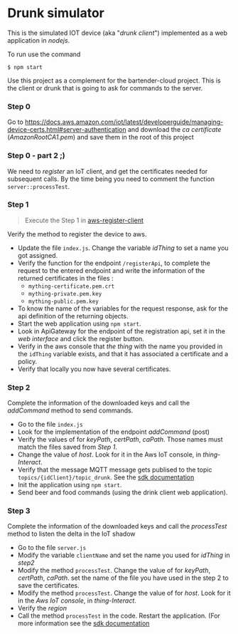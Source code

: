 # Drunk simulator

This is the simulated IOT device (aka "_drunk client_") implemented as a web application in *nodejs*.

To run use the command
```
$ npm start
```

Use this project as a complement for the bartender-cloud project. This is the client or drunk that is going to ask for commands to the server.

### Step 0

Go to https://docs.aws.amazon.com/iot/latest/developerguide/managing-device-certs.html#server-authentication and
download the *ca certificate* (_AmazonRootCA1.pem_) and save them in the root of this project

### Step 0 - part 2 ;)

We need to _register_ an IoT client, and get the certificates needed for subsequent calls. By the time being you need to comment the function `server::processTest`.

### Step 1

> Execute the Step 1 in [aws-register-client](../bartenderASFunction/aws-register-client)

Verify the method to register the device to aws.
  - Update the file `index.js`. Change the variable *idThing* to set a name you got assigned.
  - Verify the function for the endpoint `/registerApi`, to complete the request to the entered endpoint and write the information of the returned certificates in the files :
    - `mything-certificate.pem.crt`
    - `mything-private.pem.key`
    - `mything-public.pem.key`
  - To know the name of the variables for the request response, ask for the api definition of the returning objects.
  - Start the web application using `npm start`.
  - Look in ApiGateway for the endpoint of the registration api, set it in the *web interface* and click the register button.
  - Verify in the aws console that *the thing* with the name you provided in the `idThing` variable exists, and that it has associated a certificate and a policy.
  - Verify that locally you now have several certificates.

### Step 2

Complete the information of the downloaded keys and call the *addCommand* method to send commands.

 - Go to the file `index.js`
 - Look for the implementation of the endpoint *addCommand* (post)
 - Verify the values of for *keyPath*, *certPath*, *caPath*. Those names must match the files saved from *Step 1*.
 - Change the value of *host*. Look for it in the Aws IoT console, in *thing*-*Interact*.
 - Verify that the message MQTT message gets publised to the topic `topics/{idClient}/topic_drunk`. See the [sdk documentation](https://github.com/aws/aws-iot-device-sdk-js)
 - Init the application using `npm start`.
 - Send beer and food commands (using the drink client web application).

### Step 3

Complete the information of the downloaded keys and call the *processTest* method to listen the
delta in the IoT shadow
  - Go to the file `server.js`
  - Modify the variable `clientName` and set the name you used for *idThing* in *step2*
  - Modify the method `processTest`. Change the value of for *keyPath*, *certPath*, *caPath*. set the name of the file you have used in the step 2 to save the certificates.
  - Modify the method `processTest`. Change the value of for *host*. Look for it in the _Aws IoT console_, in *thing*-*Interact*.
  - Verify the *region*
  - Call the method `processTest` in the code. Restart the application. (For more information see the [sdk documentation](https://github.com/aws/aws-iot-device-sdk-js)
